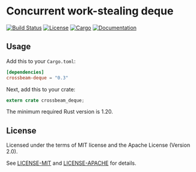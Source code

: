 # Concurrent work-stealing deque

[![Build Status](https://travis-ci.org/crossbeam-rs/crossbeam-deque.svg?branch=master)](https://travis-ci.org/crossbeam-rs/crossbeam-deque)
[![License](https://img.shields.io/badge/license-MIT%2FApache--2.0-blue.svg)](https://github.com/crossbeam-rs/crossbeam-deque)
[![Cargo](https://img.shields.io/crates/v/crossbeam-deque.svg)](https://crates.io/crates/crossbeam-deque)
[![Documentation](https://docs.rs/crossbeam-deque/badge.svg)](https://docs.rs/crossbeam-deque)

## Usage

Add this to your `Cargo.toml`:

```toml
[dependencies]
crossbeam-deque = "0.3"
```

Next, add this to your crate:

```rust
extern crate crossbeam_deque;
```

The minimum required Rust version is 1.20.

## License

Licensed under the terms of MIT license and the Apache License (Version 2.0).

See [LICENSE-MIT](LICENSE-MIT) and [LICENSE-APACHE](LICENSE-APACHE) for details.
